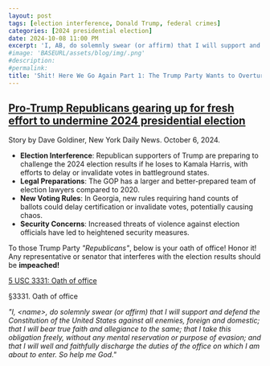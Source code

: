 ```yaml
---
layout: post
tags: [election interference, Donald Trump, federal crimes]
categories: [2024 presidential election]
date: 2024-10-08 11:00 PM
excerpt: 'I, AB, do solemnly swear (or affirm) that I will support and defend the Constitution of the United States against all enemies, foreign and domestic; that I will bear true faith and allegiance to the same; that I take this obligation freely, without any mental reservation or purpose of evasion; and that I will well and faithfully discharge the duties of the office on which I am about to enter. So help me God.'
#image: 'BASEURL/assets/blog/img/.png'
#description:
#permalink:
title: 'Shit! Here We Go Again Part 1: The Trump Party Wants to Overturn States Election Results'
---
```



## [Pro-Trump Republicans gearing up for fresh effort to undermine 2024 presidential election](https://www.nydailynews.com/2024/10/06/pro-trump-republicans-gearing-up-for-fresh-effort-to-undermine-2024-presidential-election/)

Story by Dave Goldiner, New York Daily News. October 6, 2024.

- **Election Interference**: Republican supporters of Trump are preparing to challenge the 2024 election results if he loses to Kamala Harris, with efforts to delay or invalidate votes in battleground states.
- **Legal Preparations**: The GOP has a larger and better-prepared team of election lawyers compared to 2020.
- **New Voting Rules**: In Georgia, new rules requiring hand counts of ballots could delay certification or invalidate votes, potentially causing chaos.
- **Security Concerns**: Increased threats of violence against election officials have led to heightened security measures.

To those Trump Party *"Republicans"*, below is your oath of office! Honor it! Any representative or senator that interferes with the election results should be **impeached!**

[5 USC 3331: Oath of office](https://uscode.house.gov/view.xhtml?req=(title:5%20section:3331%20edition:prelim))

§3331. Oath of office

*"I, \<name\>, do solemnly swear (or affirm) that I will support and defend the Constitution of the United States against all enemies, foreign and domestic; that I will bear true faith and allegiance to the same; that I take this obligation freely, without any mental reservation or purpose of evasion; and that I will well and faithfully discharge the duties of the office on which I am about to enter. So help me God."*
